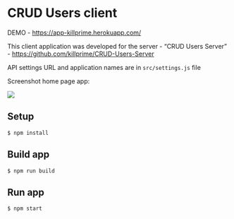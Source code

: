 # CRUD Users client

DEMO - <https://app-killprime.herokuapp.com/>

This client application was developed for the server - “CRUD Users Server” - <https://github.com/killprime/CRUD-Users-Server>

API settings URL and application names are in `src/settings.js` file

Screenshot home page app:

![](http://getprojects.ru/pics/crud-home.png)

## Setup

`$ npm install`

## Build app

`$ npm run build`

## Run app

`$ npm start`
